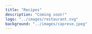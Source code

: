 ```yaml
---
title: "Recipes"
description: "Coming soon!"
logo: "../images/restaurant.svg"
background: "../images/caprese.jpeg"
---
```



